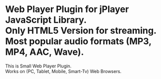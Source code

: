 Web Player Plugin for jPlayer JavaScript Library.
</br>
Only HTML5 Version for streaming.
</br>
Most popular audio formats (MP3, MP4, AAC, Wave).
===================

This is Small Web Player Plugin.
</br>
Works on (PC, Tablet, Mobile, Smart-Tv) Web Browsers.
